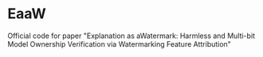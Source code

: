 # EaaW
Official code for paper "Explanation as aWatermark: Harmless and Multi-bit Model Ownership Verification via Watermarking Feature Attribution"
